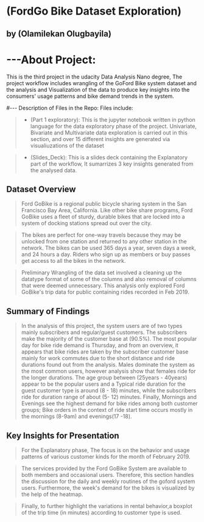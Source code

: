 # (FordGo Bike Dataset Exploration)
## by (Olamilekan Olugbayila)

# ---About Project:
This is the third project in the udacity Data Analysis Nano degree, The project workflow includes wrangling of the GoFord Bike system dataset and the analysis and Visualization of the data to produce key insights into the consumers' usage patterns and bike demand trends in the system.

#--- Description of Files in the Repo:
Files include:
>- (Part 1 exploratory): This is the jupyter notebook written in python language for the data exploratory phase of the project. Univariate, Bivariate and Multivariate data exploration is carried out in this section, and over 15 different insights are generated via visualiuzations of the dataset

>- (Slides_Deck): This is a slides deck containing the Explanatory part of the workflow, It sumarrizes 3 key insights generated from the analysed data.

## Dataset Overview

> Ford GoBike is a regional public bicycle sharing system in the San Francisco Bay Area, California. Like other bike share programs, Ford GoBike uses a fleet of sturdy, durable bikes that are locked into a system of docking stations spread out over the city. 

> The bikes are perfect for one-way travels because they may be unlocked from one station and returned to any other station in the network. The bikes can be used 365 days a year, seven days a week, and 24 hours a day. Riders who sign up as members or buy passes get access to all the bikes in the network.

> Preliminary Wrangling of the data set involved a cleaning up the datatype format of some of the columns and also removal of columns that were deemed unnecessary. This analysis only explored Ford GoBike's trip data for public containing rides recorded in Feb 2019.


## Summary of Findings

> In the analysis of this project, the system users are of two types mainly subscribers and regular/guest customers. The subscribers make the majority of the customer base at (90.5%). The most popular day for bike ride demand is Thursday, and from an overview, it appears that bike rides are taken by the subscriber customer base mainly for work commutes due to the short distance and ride durations found out from the analysis. Males dominate the system as the most common users, however analysis show that females ride for the longer durations. The age group between (25years - 40years) appear to be the popular users and a Typical ride duration for the guest customer type is around (8 - 18) minutes, while the subscribers ride for duration range of about (5- 12) minutes. Finally,  Mornings and Evenings see the highest demand for bike rides among both customer groups; Bike orders in the context of ride start time occurs mostly in the mornings (8-9am) and evenings(17 -18).


## Key Insights for Presentation

> For the Explanatory phase, The focus is on the behavior and usage patterns of various customer kinds for the month of February 2019. 

> The services provided by the Ford GoBike System are available to both members and occasional users. Therefore, this section handles the discussion for  the daily and weekly routines of the goford system users. Furthermore, the week's demand for the bikes is visualized by the help of the heatmap. 

> Finally, to further highlight the variations in rental behavior,a boxplot of the trip time (in minutes) according to customer type is used.
